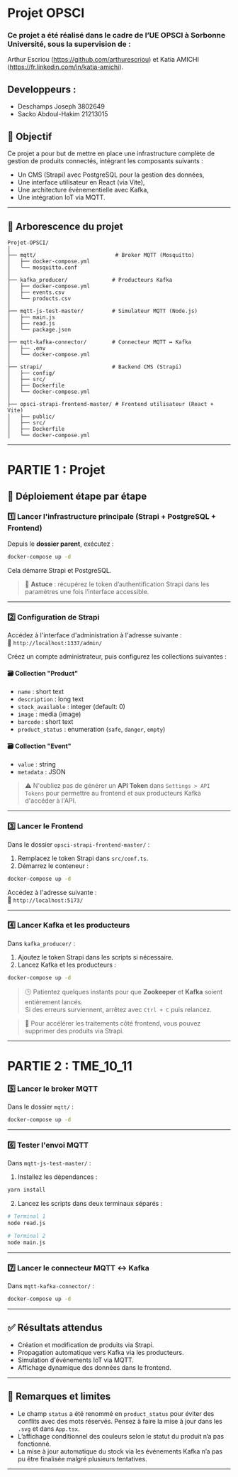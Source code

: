 # Projet OPSCI

### Ce projet a été réalisé dans le cadre de l’UE OPSCI à Sorbonne Université, sous la supervision de :
 Arthur Escriou (https://github.com/arthurescriou) et Katia AMICHI (https://fr.linkedin.com/in/katia-amichi).

## Developpeurs :
- Deschamps Joseph 3802649
- Sacko Abdoul-Hakim 21213015

## 🎯 Objectif

Ce projet a pour but de mettre en place une infrastructure complète de gestion de produits connectés, intégrant les composants suivants :
- Un CMS (Strapi) avec PostgreSQL pour la gestion des données,
- Une interface utilisateur en React (via Vite),
- Une architecture événementielle avec Kafka,
- Une intégration IoT via MQTT.

---

## 📁 Arborescence du projet

```
Projet-OPSCI/
│
├── mqtt/                         # Broker MQTT (Mosquitto)
│   ├── docker-compose.yml
│   └── mosquitto.conf
│
├── kafka_producer/              # Producteurs Kafka
│   ├── docker-compose.yml
│   ├── events.csv
│   └── products.csv
│
├── mqtt-js-test-master/         # Simulateur MQTT (Node.js)
│   ├── main.js
│   ├── read.js
│   └── package.json
│
├── mqtt-kafka-connector/        # Connecteur MQTT ↔ Kafka
│   ├── .env
│   └── docker-compose.yml
│
├── strapi/                      # Backend CMS (Strapi)
│   ├── config/
│   ├── src/
│   ├── Dockerfile
│   └── docker-compose.yml
│
├── opsci-strapi-frontend-master/ # Frontend utilisateur (React + Vite)
│   ├── public/
│   ├── src/
│   ├── Dockerfile
│   └── docker-compose.yml
```

---

# PARTIE 1 : Projet

## 🏁 Déploiement étape par étape

### 1️⃣ Lancer l'infrastructure principale (Strapi + PostgreSQL + Frontend)

Depuis le **dossier parent**, exécutez :

```bash
docker-compose up -d
```

Cela démarre Strapi et PostgreSQL.

> 🔑 **Astuce** : récupérez le token d’authentification Strapi dans les paramètres une fois l’interface accessible.

---

### 2️⃣ Configuration de Strapi

Accédez à l'interface d'administration à l'adresse suivante :  
📍 `http://localhost:1337/admin/`

Créez un compte administrateur, puis configurez les collections suivantes :

#### 🗃️ Collection "Product"
- `name` : short text  
- `description` : long text  
- `stock_available` : integer (default: 0)  
- `image` : media (image)  
- `barcode` : short text  
- `product_status` : enumeration (`safe`, `danger`, `empty`)  

#### 🗃️ Collection "Event"
- `value` : string  
- `metadata` : JSON  

> ⚠️ N'oubliez pas de générer un **API Token** dans `Settings > API Tokens` pour permettre au frontend et aux producteurs Kafka d'accéder à l'API.

---

### 3️⃣ Lancer le Frontend

Dans le dossier `opsci-strapi-frontend-master/` :

1. Remplacez le token Strapi dans `src/conf.ts`.
2. Démarrez le conteneur :

```bash
docker-compose up -d
```
Accédez à l'adresse suivante :  
📍 `http://localhost:5173/`

---

### 4️⃣ Lancer Kafka et les producteurs

Dans `kafka_producer/` :

1. Ajoutez le token Strapi dans les scripts si nécessaire.
2. Lancez Kafka et les producteurs :

```bash
docker-compose up -d
```

> 🕒 Patientez quelques instants pour que **Zookeeper** et **Kafka** soient entièrement lancés.  
> Si des erreurs surviennent, arrêtez avec `Ctrl + C` puis relancez.

> 🎨 Pour accélérer les traitements côté frontend, vous pouvez supprimer des produits via Strapi.

---

# PARTIE 2 : TME_10_11

### 5️⃣ Lancer le broker MQTT

Dans le dossier `mqtt/` :

```bash
docker-compose up -d
```

---

### 6️⃣ Tester l'envoi MQTT

Dans `mqtt-js-test-master/` :

1. Installez les dépendances :

```bash
yarn install
```

2. Lancez les scripts dans deux terminaux séparés :

```bash
# Terminal 1
node read.js

# Terminal 2
node main.js
```

---

### 7️⃣ Lancer le connecteur MQTT ↔ Kafka

Dans `mqtt-kafka-connector/` :

```bash
docker-compose up -d
```

---

## ✅ Résultats attendus

- Création et modification de produits via Strapi.
- Propagation automatique vers Kafka via les producteurs.
- Simulation d'événements IoT via MQTT.
- Affichage dynamique des données dans le frontend.

---

## 📌 Remarques et limites

- Le champ `status` a été renommé en `product_status` pour éviter des conflits avec des mots réservés. Pensez à faire la mise à jour dans les `.svg` et dans `App.tsx`.
- L’affichage conditionnel des couleurs selon le statut du produit n’a pas fonctionné.
- La mise à jour automatique du stock via les événements Kafka n’a pas pu être finalisée malgré plusieurs tentatives.


---
